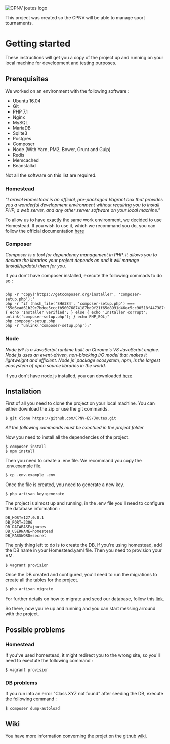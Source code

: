 
![CPNV joutes logo](https://github.com/CPNV-ES/Joutes/blob/master/wiki/logo-black.png)

This project was created so the CPNV will be able to manage sport tournaments.

# Getting started
These instructions will get you a copy of the project up and running on your local machine for development and testing purposes.

## Prerequisites

We worked on an environment with the following software :

- Ubuntu 16.04
- Git
- PHP 7.1
- Nginx
- MySQL
- MariaDB
- Sqlite3
- Postgres
- Composer
- Node (With Yarn, PM2, Bower, Grunt and Gulp)
- Redis
- Memcached
- Beanstalkd

Not all the software on this list are required.

### Homestead

_"Laravel Homestead is an official, pre-packaged Vagrant box that provides you a wonderful development environment without requiring you to install PHP, a web server, and any other server software on your local machine."_

To allow us to have exactly the same work environment, we decided to use Homestead. If you wish to use it, which we recommand you do, you can follow the official documentation [here](https://laravel.com/docs/5.3/homestead)

### Composer

_Composer is a tool for dependency management in PHP. It allows you to declare the libraries your project depends on and it will manage (install/update) them for you._

If you don't have composer installed, execute the following commads to do so :  

```

php -r "copy('https://getcomposer.org/installer', 'composer-setup.php');"
php -r "if (hash_file('SHA384', 'composer-setup.php') === '55d6ead61b29c7bdee5cccfb50076874187bd9f21f65d8991d46ec5cc90518f447387fb9f76ebae1fbbacf329e583e30') { echo 'Installer verified'; } else { echo 'Installer corrupt'; unlink('composer-setup.php'); } echo PHP_EOL;"
php composer-setup.php
php -r "unlink('composer-setup.php');"

```

### Node

_Node.js® is a JavaScript runtime built on Chrome's V8 JavaScript engine. Node.js uses an event-driven, non-blocking I/O model that makes it lightweight and efficient. Node.js' package ecosystem, npm, is the largest ecosystem of open source libraries in the world._

if you don't have node.js installed, you can downloaded [here](https://nodejs.org/en/download/)

## Installation

First of all you need to clone the project on your local machine. You can either download the zip or use the git commands.

```
$ git clone https://github.com/CPNV-ES/Joutes.git
```

_All the following commands must be exectued in the project folder_

Now you need to install all the dependencies of the project.

```
$ composer install
$ npm install
```

Then you need to create a .env file. We recommand you copy the .env.example file.

```
$ cp .env.example .env
```

Once the file is created, you need to generate a new key.

```
$ php artisan key:generate
```

The project is almost up and running, in the .env file you'll need to configure the database information :

```
DB_HOST=127.0.0.1
DB_PORT=3306
DB_DATABASE=joutes
DB_USERNAME=homestead
DB_PASSWORD=secret
```

The only thing left to do is to create the DB. If you're using homestead, add the DB name in your Homestead.yaml file. Then you need to provision your VM.

```
$ vagrant provision
```

Once the DB created and configured, you'll need to run the migrations to create all the tables for the project.

```
$ php artisan migrate
```

For further details on how to migrate and seed our database, follow this [link](https://github.com/CPNV-ES/Joutes/wiki/Migrations-and-Seeds).

So there, now you're up and running and you can start messing arround with the project.

## Possible problems
### Homestead
If you've used homestead, it might redirect you to the wrong site, so you'll need to exectute the following command :

```
$ vagrant provision
```

### DB problems
If you run into an error "Class XYZ not found" after seeding the DB, execute the following command :

```
$ composer dump-autoload
```

## Wiki

You have more information converning the projet on the github [wiki](https://github.com/CPNV-ES/Joutes/wiki).
